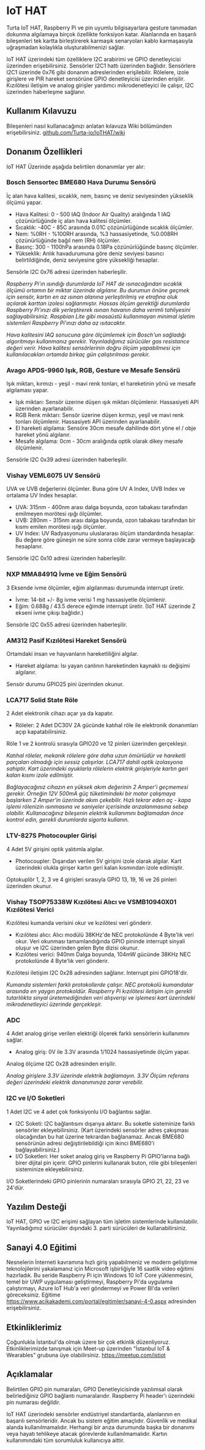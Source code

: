 # IoT HAT
Turta IoT HAT, Raspberry Pi ve pin uyumlu bilgisayarlara gesture tanımadan dokunma algılamaya birçok özellikte fonksiyon katar. Alanlarında en başarılı bileşenleri tek kartta birleştirerek karmaşık senaryoları kablo karmaşasıyla uğraşmadan kolaylıkla oluşturabilmenizi sağlar.

IoT HAT üzerindeki tüm özelliklere I2C arabirimi ve GPIO denetleyicisi üzerinden erişebilirsiniz. Sensörler I2C1 hattı üzerinden bağlıdır. Sensörlere I2C1 üzerinde 0x76 gibi donanım adreslerinden erişilebilir. Rölelere, izole girişlere ve PIR hareket sensörüne GPIO denetleyicisi üzerinden erişilir. Kızılötesi iletişim ve analog girişler yardımcı mikrodenetleyici ile çalışır, I2C üzerinden haberleşme sağlanır.

## Kullanım Kılavuzu
Bileşenleri nasıl kullanacağınızı anlatan kılavuza Wiki bölümünden erişebilirsiniz. [github.com/Turta-io/IoTHAT/wiki](https://github.com/Turta-io/IoTHAT/wiki "IoT HAT Wiki")

## Donanım Özellikleri
IoT HAT Üzerinde aşağıda belirtilen donanımlar yer alır:

### Bosch Sensortec BME680 Hava Durumu Sensörü
İç alan hava kalitesi, sıcaklık, nem, basınç ve deniz seviyesinden yükseklik ölçümü yapar.
- Hava Kalitesi: 0 - 500 IAQ (Indoor Air Quality) aralığında 1 IAQ çözünürlüğünde iç alan hava kalitesi ölçümler.
- Sıcaklık: -40C - 85C arasında 0.01C çözünürlüğünde sıcaklık ölçümler.
- Nem: %0RH - %100RH arasında, %3 hassasiyetinde, %0.008RH çözünürlüğünde bağıl nem (RH) ölçümler.
- Basınç: 300 - 1100hPa arasında 0.18Pa çözünürlüğünde basınç ölçümler.
- Yükseklik: Anlık havadurumuna göre deniz seviyesi basıncı belirtildiğinde, deniz seviyesine göre yüksekliği hesaplar.

Sensörle I2C 0x76 adresi üzerinden haberleşilir.

*Raspberry Pi'ın ısındığı durumlarda IoT HAT de ısınacağından sıcaklık ölçümü ortamın bir miktar üzerinde algılanır. Bu durumun önüne geçmek için sensör, kartın en az ısınan alanına yerleştirilmiş ve etrafına oluk açılarak karttan izolesi sağlanmıştır. Hassas ölçüm gerektiği durumlarda Raspberry Pi'ınızı dik yerleştirerek ısınan havanın daha verimli tahliyesini sağlayabilirsiniz. Raspbian Lite gibi masaüstü kullanmayan minimal işletim sistemleri Raspberry Pi'ınızı daha az ısıtacaktır.*

*Hava kalitesini IAQ sonucuna göre ölçümlemek için Bosch'un sağladığı algoritmayı kullanmanız gerekir. Yayınladığımız sürücüler gas resistance değeri verir. Hava kalitesi sensörlerinin doğru ölçüm yapabilmesi için kullanılacakları ortamda birkaç gün çalıştırılması gerekir.*

### Avago APDS-9960 Işık, RGB, Gesture ve Mesafe Sensörü
Işık miktarı, kırmızı - yeşil - mavi renk tonları, el hareketinin yönü ve mesafe algılaması yapar.
- Işık miktarı: Sensör üzerine düşen ışık miktarı ölçümlenir. Hassasiyeti API üzerinden ayarlanabilir.
- RGB Renk miktarı: Sensör üzerine düşen kırmızı, yeşil ve mavi renk tonları ölçümlenir. Hassasiyeti API üzerinden ayarlanabilir.
- El hareketi algılama: Sensöre 30cm mesafe dahilinde dört yöne el / obje hareket yönü algılanır.
- Mesafe algılama: 0cm - 30cm aralığında optik olarak dikey mesafe ölçümlenir.

Sensörle I2C 0x39 adresi üzerinden haberleşilir.

### Vishay VEML6075 UV Sensörü
UVA ve UVB değerlerini ölçümler. Buna göre UV A Index, UVB Index ve ortalama UV Index hesaplar.
- UVA: 315nm - 400nm arası dalga boyunda, ozon tabakası tarafından emilmeyen morötesi ışığı ölçümler.
- UVB: 280nm - 315nm arası dalga boyunda, ozon tabakası tarafından bir kısmı emilen morötesi ışığı ölçümler.
- UV Index: UV Radyasyonunu uluslararası ölçüm standardında hesaplar. Bu değere göre güneşin ne süre sonra cilde zarar vermeye başlayacağı hesaplanır.

Sensörle I2C 0x10 adresi üzerinden haberleşilir.

### NXP MMA8491Q İvme ve Eğim Sensörü
3 Eksende ivme ölçümler, eğim algılanması durumunda interrupt üretir.
- İvme: 14-bit +/- 8g ivme verisi 1 mg hassasiyetle ölçümlenir.
- Eğim: 0.688g / 43.5 derece eğimde interrupt üretir. (IoT HAT üzerinde Z ekseni ivme çıkışı bağlıdır.)

Sensörle I2C 0x55 adresi üzerinden haberleşilir.

### AM312 Pasif Kızılötesi Hareket Sensörü
Ortamdaki insan ve hayvanların hareketliliğini algılar.
- Hareket algılama: Isı yayan canlının hareketinden kaynaklı ısı değişimi algılanır.

Sensör durumu GPIO25 pini üzerinden okunur.

### LCA717 Solid State Röle
2 Adet elektronik cihazı açar ya da kapatır.
- Röleler: 2 Adet DC30V 2A gücünde katıhal röle ile elektronik donanımları açıp kapatabilirsiniz.

Röle 1 ve 2 kontrolü sırasıyla GPIO20 ve 12 pinleri üzerinden gerçekleşir.

*Katıhal röleler, mekanik rölelere göre daha uzun ömürlüdür ve hareketli parçaları olmadığı için sessiz çalışırlar. LCA717 dahili optik izolasyona sahiptir. Kart üzerindeki oyuklarla rölelerin elektrik girişleriyle kartın geri kalan kısmı izole edilmiştir.*

*Bağlayacağınız cihazın en yüksek akım değerinin 2 Amper'i geçmemesi gerekir. Örneğin 12V 500mA güç tüketimindeki bir motor çalışmaya başlarken 2 Amper'in üzerinde akım çekebilir. Hızlı tekrar eden aç - kapa işlemi rölenizin ısınmasına ve saniyeler içerisinde arızalanmasına sebep olabilir. Kullanacağınız bileşenin elektrik kullanımını bağlamadan önce kontrol edin, gerekli durumlarda sigorta kullanın.*

### LTV-827S Photocoupler Girişi
4 Adet 5V girişini optik yalıtımla algılar.
- Photocoupler: Dışarıdan verilen 5V girişini izole olarak algılar. Kart üzerindeki olukla girişer kartın geri kalan kısmından izole edilmiştir.

Optokuplör 1, 2, 3 ve 4 girişleri sırasıyla GPIO 13, 19, 16 ve 26 pinleri üzerinden okunur.

### Vishay TSOP75338W Kızılötesi Alıcı ve VSMB10940X01 Kızılötesi Verici
Kızılötesi kumanda verisini okur ve kızılötesi veri gönderir.
- Kızılötesi alıcı: Alıcı modülü 38KHz'de NEC protokolünde 4 Byte'lık veri okur. Veri okunması tamamlandığında GPIO pininde interrupt sinyali oluşur ve I2C üzerinden gelen Byte dizisi okunur.
- Kızılötesi verici: 940nm Dalga boyunda, 104mW gücünde 38KHz NEC protokolünde 4 Byte'lık veri gönderir.

Kızılötesi iletişim I2C 0x28 adresinden sağlanır. Interrupt pini GPIO18'dir.

*Kumanda sistemleri farklı protokollerde çalışır. NEC protokolü kumandalar arasında en yaygın protokoldür. Raspberry Pi kızılötesi iletişim için gerekli tutarlılıkta sinyal üretemediğinden veri alışverişi ve işlemesi kart üzerindeki mikrodenetleyici üzerinde gerçekleşir.*

### ADC
4 Adet analog girişe verilen elektriği ölçerek farklı sensörlerin kullanımını sağlar.
- Analog giriş: 0V ile 3.3V arasında 1/1024 hassasiyetinde ölçüm yapar.

Analog ölçüme I2C 0x28 adresinden erişilir.

*Analog girişlere 3.3V üzerinde elektrik bağlamayın. 3.3V Ölçüm referans değeri üzerindeki elektrik donanımınıza zarar verebilir.*

### I2C ve I/O Soketleri
1 Adet I2C ve 4 adet çok fonksiyonlu I/O bağlantısı sağlar.
- I2C Soketi: I2C bağlantısını dışarıya aktarır. Bu soketle sisteminize farklı sensörler ekleyebilirsiniz. (Kart üzerindeki sensörler adres çakışması olacağından bu hat üzerine tekrardan bağlanamaz. Ancak BME680 sensörünün adresi değiştirilebildiği için ikinci BME680'i bağlayabilirsiniz.)
- I/O Soketleri: Her soket analog giriş ve Raspberry Pi GPIO'larına bağlı birer dijital pin içerir. GPIO pinlerini kullanarak buton, röle gibi bileşenleri sisteminize ekleyebilirsiniz.

I/O Soketlerindeki GPIO pinlerinin numaraları sırasıyla GPIO 21, 22, 23 ve 24'dür.

## Yazılım Desteği
IoT HAT, GPIO ve I2C erişimi sağlayan tüm işletim sistemlerinde kullanılabilir. Yayınladığımız sürücüler dışındaki 3. parti sürücüleri de kullanabilirsiniz.

## Sanayi 4.0 Eğitimi
Nesnelerin İnterneti kavramına hızlı giriş yapabilmeniz ve modern geliştirme teknolojilerini yakalamanız için Microsoft işbirliğiyle 16 saatlik video eğitimi hazırladık. Bu seride Raspberry Pi için Windows 10 IoT Core yüklenmesini, temel bir UWP uygulaması geliştirmeyi, Raspberry Pi'da uygulama çalıştırmayı, Azure IoT Hub'a veri göndermeyi ve Power BI'da verileri göreceksiniz. Eğitime https://www.acikakademi.com/portal/egitimler/sanayi-4-0.aspx adresinden erişebilirsiniz.

## Etkinliklerimiz
Çoğunlukla İstanbul'da olmak üzere bir çok etkinlik düzenliyoruz. Etkinliklerimizde tanışmak için Meet-up üzerinden "İstanbul IoT & Wearables" grubuna üye olabilirsiniz. https://meetup.com/istiot

## Açıklamalar
Belirtilen GPIO pin numaraları, GPIO Denetleyicisinde yazılımsal olarak belirlediğiniz GPIO bağlantı numaralarıdır. Raspberry Pi header'ı üzerindeki pin numarası değildir.

IoT HAT üzerindeki sensörler endüstriyel standartlarda, alanlarının en başarılı sensörleridir. Ancak bu sistem eğitim amaçlıdır. Güvenlik ve medikal alanda kullanılmamalıdır. Herhangi bir arıza durumunda başka bir donanımı veya hayatı tehlikeye atacak görevlerde kullanılmamalıdır. Kartın kullanımındaki tüm sorumluluk kullanıcıya aittir.
